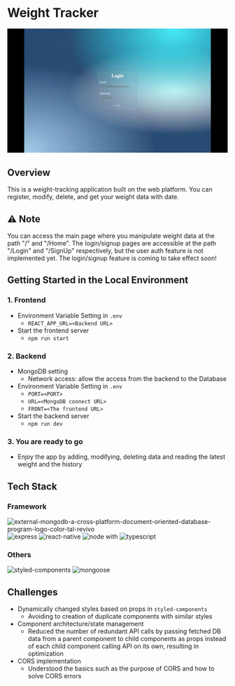 # Weight Tracker

![weight-tracker](readme/weight-tracker.gif)

## Overview

This is a weight-tracking application built on the web platform. You can register, modify, delete, and get your weight data with date.

## ⚠️ Note

You can access the main page where you manipulate weight data at the path "/" and "/Home". The login/signup pages are accessible at the path "/Login" and "/SignUp" respectively, but the user auth feature is not implemented yet.
The login/signup feature is coming to take effect soon!

## Getting Started in the Local Environment

### 1. Frontend

- Environment Variable Setting in `.env`
  - `REACT_APP_URL=<Backend URL>`
- Start the frontend server
  - `npm run start`

### 2. Backend

- MongoDB setting
  - Network access: allow the access from the backend to the Database
- Environment Variable Setting in `.env`
  - `PORT=<PORT>`
  - `URL=<MongoDB connect URL>`
  - `FRONT=<The frontend URL>`
- Start the backend server
  - `npm run dev`

### 3. You are ready to go

- Enjoy the app by adding, modifying, deleting data and reading the latest weight and the history

## Tech Stack

### Framework

<p align="left">
  <img width="48" height="48" src="https://img.icons8.com/external-tal-revivo-color-tal-revivo/48/external-mongodb-a-cross-platform-document-oriented-database-program-logo-color-tal-revivo.png" alt="external-mongodb-a-cross-platform-document-oriented-database-program-logo-color-tal-revivo"/>
  <img alt="express" src="https://img.icons8.com/ios/48/f5f5f5/express-js.png"/>
  <img width="48" height="48" src="https://img.icons8.com/color/48/react-native.png" alt="react-native"/>
  <img alt="node" src="https://img.icons8.com/fluency/48/null/node-js.png"/>
  <span> with </span>
  <img alt="typescript" src="https://img.icons8.com/fluency/48/null/typescript--v2.png"/>
</p>

### Others

<p align="left">
  <img width="48" height="48" src="https://img.icons8.com/color/48/styled-components.png" alt="styled-components"/>
  <img width="48" height="48" src="https://img.icons8.com/color/48/mongoose.png" alt="mongoose"/>
</p>

## Challenges

- Dynamically changed styles based on props in `styled-components`
  - Avoiding to creation of duplicate components with similar styles
- Component architecture/state management
  - Reduced the number of redundant API calls by passing fetched DB data from a parent component to child components as props instead of each child component calling API on its own, resulting in optimization
- CORS implementation
  - Understood the basics such as the purpose of CORS and how to solve CORS errors
